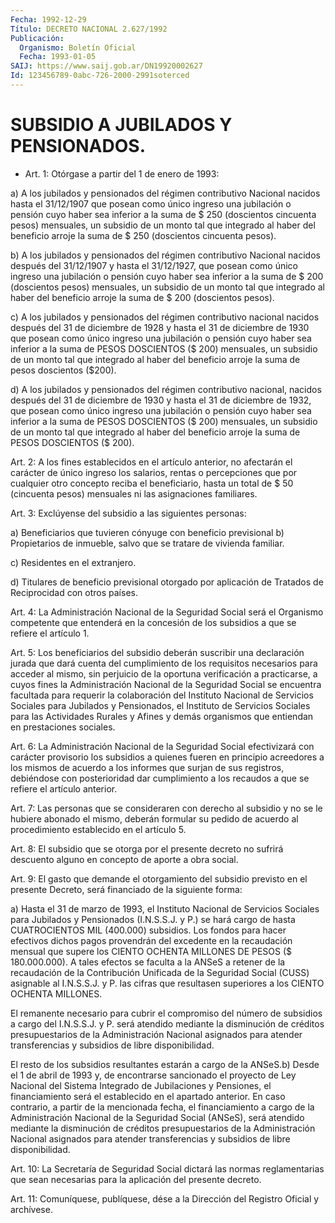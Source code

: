 ```yaml
---
Fecha: 1992-12-29
Título: DECRETO NACIONAL 2.627/1992
Publicación:
  Organismo: Boletín Oficial
  Fecha: 1993-01-05
SAIJ: https://www.saij.gob.ar/DN19920002627
Id: 123456789-0abc-726-2000-2991soterced
---
```

# SUBSIDIO A JUBILADOS Y PENSIONADOS.

<a id="1"></a>
* Art.  1:  Otórgase  a  partir  del  1  de  enero  de 1993:

a)   A  los  jubilados  y  pensionados  del  régimen  contributivo Nacional nacidos hasta el 31/12/1907 que posean como único ingreso una jubilación  o pensión  cuyo  haber sea inferior a la suma de $ 250  (doscientos  cincuenta pesos) mensuales,  un  subsidio  de  un monto tal que integrado  al haber del beneficio arroje la suma de $ 250 (doscientos cincuenta pesos).

b)  A  los  jubilados  y  pensionados   del  régimen  contributivo Nacional nacidos después del 31/12/1907 y  hasta el 31/12/1927, que posean como único ingreso una jubilación o pensión  cuyo  haber sea inferior  a  la  suma  de  $ 200  (doscientos pesos) mensuales, un subsidio  de  un monto tal que integrado al  haber  del  beneficio arroje la suma de $ 200 (doscientos pesos).

c) A los jubilados y pensionados del régimen contributivo nacional nacidos después del 31 de diciembre de 1928 y hasta el 31 de diciembre de 1930 que posean como único ingreso una jubilación o pensión cuyo haber sea inferior a la suma de PESOS DOSCIENTOS ($ 200) mensuales, un subsidio de un monto tal que integrado al haber del beneficio arroje la suma de pesos doscientos ($200).

d)  A  los  jubilados  y  pensionados   del  régimen  contributivo nacional, nacidos después  del 31 de diciembre  de  1930 y hasta el 31  de  diciembre  de 1932,  que  posean  como único  ingreso  una jubilación o pensión cuyo haber sea inferior  a  la  suma de PESOS DOSCIENTOS ($ 200) mensuales, un subsidio de un monto  tal  que integrado al haber del beneficio arroje la suma de PESOS DOSCIENTOS ($ 200).

<a id="2"></a>
Art.  2:  A los fines establecidos en el artículo anterior, no afectarán el carácter  de  único  ingreso  los  salarios,  rentas o percepciones que por cualquier otro concepto reciba el beneficiario,  hasta  un  total de $ 50 (cincuenta pesos) mensuales ni las asignaciones familiares.

<a id="3"></a>
Art. 3: Exclúyense del subsidio a las siguientes personas:

a) Beneficiarios  que  tuvieren  cónyuge con beneficio previsional b) Propietarios de inmueble, salvo  que  se  tratare  de  vivienda familiar.

c) Residentes en el extranjero.

d) Titulares  de  beneficio previsional otorgado por aplicación de Tratados de Reciprocidad con otros países.

<a id="4"></a>
Art. 4: La Administración Nacional de la Seguridad Social será el Organismo  competente  que  entenderá  en  la  concesión  de los subsidios a que se refiere el artículo 1.

<a id="5"></a>
Art.  5:  Los beneficiarios del subsidio deberán suscribir una declaración  jurada   que  dará  cuenta  del  cumplimiento  de  los requisitos necesarios para  acceder  al mismo, sin perjuicio de la oportuna verificación a practicarse, a cuyos fines la Administración  Nacional  de  la  Seguridad Social  se  encuentra facultada para requerir la colaboración del Instituto Nacional  de Servicios  Sociales  para  Jubilados y Pensionados, el Instituto de Servicios Sociales para las  Actividades  Rurales  y Afines y demás organismos que entiendan en prestaciones sociales.

<a id="6"></a>
Art.  6:  La  Administración  Nacional  de la Seguridad Social efectivizará  con  carácter  provisorio  los  subsidios  a  quienes fueren  en principio  acreedores  a los mismos de  acuerdo  a  los informes que surjan de sus registros,  debiéndose con posterioridad dar  cumplimiento  a  los recaudos a que se  refiere  el  artículo anterior.

<a id="7"></a>
Art.  7:  Las  personas  que  se  consideraren  con derecho al subsidio y no se le hubiere abonado el mismo, deberán  formular  su pedido  de  acuerdo al procedimiento establecido en el artículo 5.

<a id="8"></a>
Art.  8:  El subsidio que se otorga por el presente decreto no sufrirá descuento  alguno  en  concepto  de  aporte  a obra social.

<a id="9"></a>
Art.  9:  El  gasto  que  demande el otorgamiento del subsidio previsto en el presente Decreto,  será  financiado  de la siguiente forma:

a)  Hasta  el  31  de  marzo  de  1993,  el Instituto Nacional  de Servicios Sociales para Jubilados y Pensionados  (I.N.S.S.J.  y P.) se  hará  cargo de hasta CUATROCIENTOS MIL (400.000) subsidios. Los fondos para  hacer  efectivos dichos pagos provendrán del excedente en la recaudación mensual  que  supere los CIENTO OCHENTA MILLONES DE PESOS ($ 180.000.000). A tales efectos  se faculta a la ANSeS a retener  de  la  recaudación  de  la Contribución Unificada  de  la Seguridad Social (CUSS) asignable al  I.N.S.S.J.  y  P.  las cifras que  resultasen  superiores  a  los  CIENTO  OCHENTA  MILLONES.

El  remanente  necesario  para cubrir el compromiso del número  de subsidios a cargo del I.N.S.S.J.  y  P.  será  atendido mediante la disminución   de créditos  presupuestarios  de  la  Administración Nacional asignados  para atender  transferencias  y  subsidios  de libre disponibilidad.

El  resto  de  los  subsidios  resultantes  estarán  a cargo de la ANSeS.b) Desde el 1 de abril de 1993 y, de encontrarse  sancionado el proyecto  de  Ley Nacional del Sistema Integrado de Jubilaciones y Pensiones, el financiamiento será  el establecido en el apartado anterior. En caso contrario, a partir de la mencionada  fecha, el financiamiento   a  cargo  de  la  Administración Nacional  de  la Seguridad Social  (ANSeS), será atendido mediante la disminución de créditos presupuestarios  de  la  Administración Nacional asignados para atender transferencias y subsidios  de  libre  disponibilidad.

<a id="10"></a>
Art.  10: La Secretaría de Seguridad Social dictará las normas reglamentarias  que sean necesarias para la aplicación del presente decreto.

<a id="11"></a>
Art.  11:  Comuníquese,  publíquese,  dése  a la Dirección del Registro Oficial y archívese.